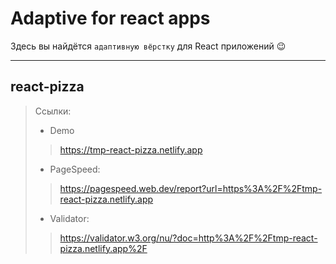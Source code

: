 # Adaptive for react apps
Здесь вы найдётся `адаптивную вёрстку` для React приложений &#128521;
***

## react-pizza
> Ссылки:
> * Demo
>> https://tmp-react-pizza.netlify.app
> * PageSpeed:
>> https://pagespeed.web.dev/report?url=https%3A%2F%2Ftmp-react-pizza.netlify.app
> * Validator:
>> https://validator.w3.org/nu/?doc=http%3A%2F%2Ftmp-react-pizza.netlify.app%2F